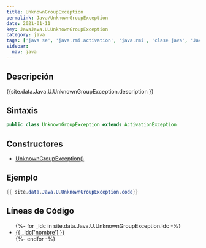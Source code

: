 ```yaml
---
title: UnknownGroupException
permalink: Java/UnknownGroupException
date: 2021-01-11
key: JavaJava.U.UnknownGroupException
category: java
tags: ['java se', 'java.rmi.activation', 'java.rmi', 'clase java', 'Java 1.2']
sidebar: 
  nav: java
---
```


## Descripción
{{site.data.Java.U.UnknownGroupException.description }}

## Sintaxis
~~~java
public class UnknownGroupException extends ActivationException
~~~

## Constructores
* [UnknownGroupException()](/Java/UnknownGroupException/UnknownGroupException/)

## Ejemplo
~~~java
{{ site.data.Java.U.UnknownGroupException.code}}
~~~

## Líneas de Código
<ul>
{%- for _ldc in site.data.Java.U.UnknownGroupException.ldc -%}
   <li>
       <a href="{{_ldc['url'] }}">{{ _ldc['nombre'] }}</a>
   </li>
{%- endfor -%}
</ul>
